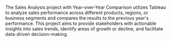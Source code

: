 The Sales Analysis project with Year-over-Year Comparison utilizes Tableau to analyze sales performance across different products, regions, or business segments and compares the results to the previous year's performance. This project aims to provide stakeholders with actionable insights into sales trends, identify areas of growth or decline, and facilitate data-driven decision-making.


